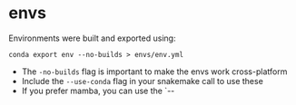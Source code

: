 # envs

Environments were built and exported using:
```
conda export env --no-builds > envs/env.yml
```
- The `-no-builds` flag is important to make the envs work cross-platform
- Include the `--use-conda` flag in your snakemake call to use these
- If you prefer mamba, you can use the `--